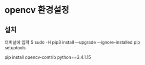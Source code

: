 # opencv 환경설정
## 설치
터미널에 입력
$ sudo -H pip3 install --upgrade --ignore-installed pip setuptools


pip install opencv-contrib python==3.4.1.15